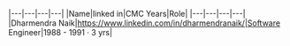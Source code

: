 |---|---|---|---|
|Name|linked in|CMC Years|Role|
|---|---|---|---|
|Dharmendra Naik|https://www.linkedin.com/in/dharmendranaik/|Software Engineer|1988 - 1991 · 3 yrs|
